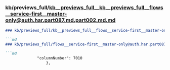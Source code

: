### kb/previews_full/kb__previews_full__kb__previews_full__flows__service-first__master-only@auth.har.part087.md.part002.md.md

```md
### kb/previews_full/kb__previews_full__flows__service-first__master-only@auth.har.part087.md.part002.md

```md
### kb/previews_full/flows__service-first__master-only@auth.har.part087.md (part 002)

```md
              "columnNumber": 7010
                  },
         
```

```

```

```
